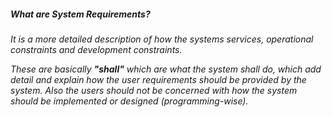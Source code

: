 
##### What are System Requirements?

*It is a more detailed description of how the systems services, operational constraints and development constraints.*

*These are basically __"shall"__ which are what the system shall do, which add detail and explain how the user requirements should be provided by the system. Also the users should not be concerned with how the system should be implemented or designed (programming-wise).*